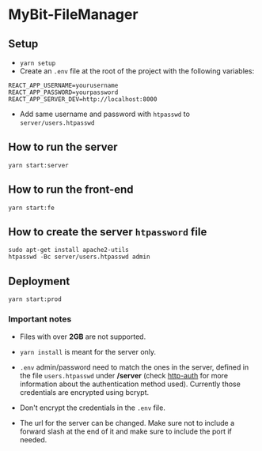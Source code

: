 # MyBit-FileManager

## Setup

* `yarn setup`
* Create an ```.env``` file at the root of the project with the following variables:

```
REACT_APP_USERNAME=yourusername
REACT_APP_PASSWORD=yourpassword
REACT_APP_SERVER_DEV=http://localhost:8000
```
* Add same username and password with `htpasswd` to `server/users.htpasswd`

## How to run the server

`yarn start:server`

## How to run the front-end

`yarn start:fe`


## How to create the server `htpassword` file

```
sudo apt-get install apache2-utils
htpasswd -Bc server/users.htpasswd admin
```

## Deployment

`yarn start:prod`

### Important notes

* Files with over **2GB** are not supported.

* `yarn install` is meant for the server only.

* `.env` admin/password need to match the ones in the server, defined in 
the file ```users.htpasswd``` under **/server** (check [http-auth](https://github.com/http-auth/http-auth) 
for more information about the authentication method used). Currently those credentials are encrypted using bcrypt.

* Don't encrypt the credentials in the ```.env``` file. 

* The url for the server can be changed. 
Make sure not to include a forward slash at the end of it and make sure to include the port if needed.